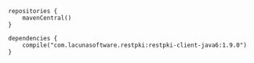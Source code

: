 ﻿```
repositories {
	mavenCentral()
} 

dependencies {
	compile("com.lacunasoftware.restpki:restpki-client-java6:1.9.0")
}
```

